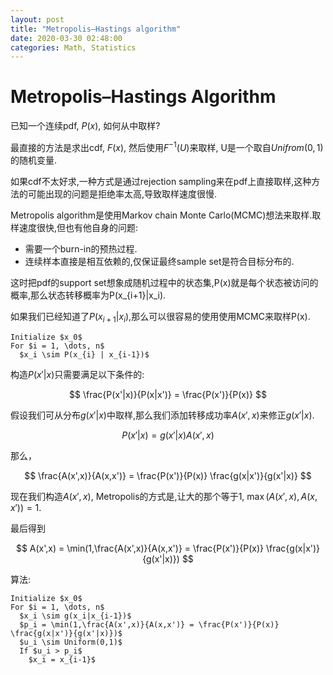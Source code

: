 ```yaml
---
layout: post
title: "Metropolis–Hastings algorithm"
date: 2020-03-30 02:48:00
categories: Math, Statistics
---
```


# Metropolis–Hastings Algorithm

已知一个连续pdf, $P(x)$, 如何从中取样?

最直接的方法是求出cdf, $F(x)$, 然后使用$F^{-1}(U)$来取样, U是一个取自$Unifrom(0,1)$的随机变量.

如果cdf不太好求,一种方式是通过rejection sampling来在pdf上直接取样,这种方法的可能出现的问题是拒绝率太高,导致取样速度很慢.

Metropolis algorithm是使用Markov chain Monte Carlo(MCMC)想法来取样.取样速度很快,但也有他自身的问题:
  - 需要一个burn-in的预热过程.
  - 连续样本直接是相互依赖的,仅保证最终sample set是符合目标分布的.

这时把pdf的support set想象成随机过程中的状态集,P(x)就是每个状态被访问的概率,那么状态转移概率为P(x_{i+1}|x_i).

如果我们已经知道了$P(x_{i+1}|x_i)$,那么可以很容易的使用使用MCMC来取样P(x).

```
Initialize $x_0$
For $i = 1, \dots, n$
  $x_i \sim P(x_{i} | x_{i-1})$
```

构造$P(x'|x)$只需要满足以下条件的:

$$
\frac{P(x'|x)}{P(x|x')} = \frac{P(x')}{P(x)}
$$

假设我们可从分布$g(x'|x)$中取样,那么我们添加转移成功率$A(x', x)$来修正$g(x'|x)$.

$$
P(x'|x) = g(x'|x) A(x',x)
$$

那么，

$$
\frac{A(x',x)}{A(x,x')} = \frac{P(x')}{P(x)} \frac{g(x|x')}{g(x'|x)}
$$

现在我们构造$A(x',x)$, Metropolis的方式是,让大的那个等于1, $\max(A(x',x),A(x,x'))= 1$.

最后得到

$$
A(x',x) = \min(1,\frac{A(x',x)}{A(x,x')} = \frac{P(x')}{P(x)} \frac{g(x|x')}{g(x'|x)})
$$

算法:

```
Initialize $x_0$
For $i = 1, \dots, n$
  $x_i \sim g(x_i|x_{i-1})$
  $p_i = \min(1,\frac{A(x',x)}{A(x,x')} = \frac{P(x')}{P(x)} \frac{g(x|x')}{g(x'|x)})$
  $u_i \sim Uniform(0,1)$
  If $u_i > p_i$
    $x_i = x_{i-1}$
```
